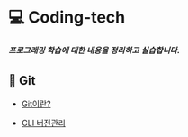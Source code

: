 # 💻 Coding-tech

###### **프로그래밍 학습에 대한 내용을 정리하고 실습합니다.**

## 📔 Git 

* [Git이란?][go to git]

[go to git]: https://github.com/Minseo-Jo/Coding-tech/blob/7ac0b37610f35edbd829dec243fd890d3e5c43d4/Git/Git.md

* [CLI 버전관리][go to cli 버전관리]

[go to cli 버전관리]: https://github.com/Minseo-Jo/Coding-tech/blob/e4249b4195064741baa8f6c87715be7a3a3793f0/Git/CLI%20%EB%B2%84%EC%A0%84%EA%B4%80%EB%A6%AC.md
